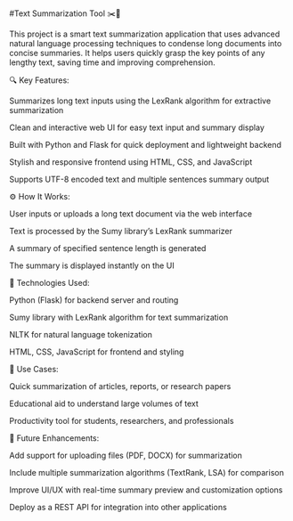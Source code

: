 #Text Summarization Tool ✂️🧠

This project is a smart text summarization application that uses advanced natural language processing techniques to condense long documents into concise summaries. It helps users quickly grasp the key points of any lengthy text, saving time and improving comprehension.

🔍 Key Features:

Summarizes long text inputs using the LexRank algorithm for extractive summarization

Clean and interactive web UI for easy text input and summary display

Built with Python and Flask for quick deployment and lightweight backend

Stylish and responsive frontend using HTML, CSS, and JavaScript

Supports UTF-8 encoded text and multiple sentences summary output

⚙️ How It Works:

User inputs or uploads a long text document via the web interface

Text is processed by the Sumy library’s LexRank summarizer

A summary of specified sentence length is generated

The summary is displayed instantly on the UI

🚀 Technologies Used:

Python (Flask) for backend server and routing

Sumy library with LexRank algorithm for text summarization

NLTK for natural language tokenization

HTML, CSS, JavaScript for frontend and styling

🎯 Use Cases:

Quick summarization of articles, reports, or research papers

Educational aid to understand large volumes of text

Productivity tool for students, researchers, and professionals

🔮 Future Enhancements:

Add support for uploading files (PDF, DOCX) for summarization

Include multiple summarization algorithms (TextRank, LSA) for comparison

Improve UI/UX with real-time summary preview and customization options

Deploy as a REST API for integration into other applications
